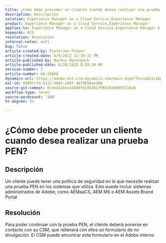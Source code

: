 ```yaml
---
title: ¿Cómo debe proceder un cliente cuando desea realizar una prueba PEN?
description: Descripción
solution: Experience Manager as a Cloud Service,Experience Manager
product: Experience Manager as a Cloud Service,Experience Manager
applies-to: Experience Manager as a Cloud Service,Experience Manager 6.5
keywords: KCS
resolution: Resolution
internal-notes: null
bug: false
article-created-by: PieterJan Pieper
article-created-date: 6/8/2022 12:19:33 PM
article-published-by: Markus Marenbach
article-published-date: 6/20/2022 8:28:30 AM
version-number: 1
article-number: KA-19808
dynamics-url: https://adobe-ent.crm.dynamics.com/main.aspx?forceUCI=1&pagetype=entityrecord&etn=knowledgearticle&id=4e30cf3f-25e7-ec11-bb3c-000d3a3bdca6
exl-id: 0909fcfd-4112-4803-a89f-46f9658eed08
source-git-commit: 0c3e421beca46d9fe1952b1f98538a50697216a0
workflow-type: tm+mt
source-wordcount: '104'
ht-degree: 3%

---
```


# ¿Cómo debe proceder un cliente cuando desea realizar una prueba PEN?

## Descripción


Un cliente puede tener una política de seguridad en la que necesite realizar una prueba PEN en los sistemas que utiliza.
Esto puede incluir sistemas administrados de Adobe, como AEMaaCS, AEM MS o AEM Assets Brand Portal


## Resolución


Para poder continuar con la prueba PEN, el cliente deberá ponerse en contacto con su CSM, que rellenará con ellos un formulario de no divulgación.
El CSM puede encontrar este formulario en el Adobe interno
